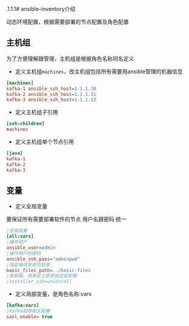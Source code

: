 .1.1.1# ansible-inventory介绍

动态环境配置，根据需要部署的节点配置及角色配置

## 主机组
为了方便理解跟管理，主机组是根据角色名称同名定义

- 定义主机组`machines`，改主机组包括所有需要用ansible管理的机器信息
```ini
[machines]
kafka-1 ansible_ssh_host=1.1.1.10
kafka-2 ansible_ssh_host=1.1.1.11
kafka-3 ansible_ssh_host=1.1.1.12
```

- 定义主机组子引用
```ini
[ssh:children]
machines
```

- 定义主机组单个节点引用
```ini
[java]
kafka-1
kafka-2
kafka-3
```

## 变量
- 定义全局变量

要保证所有需要部署软件的节点 用户名跟密码 统一
```ini
;全局变量
[all:vars]
;操作用户
ansible_user=admin
;操作用户的密码
ansible_ssh_pass="adminpwd"
;指定离线安装包目录
basic_files_path=../basic-files
;安装器，用来定义是安装还是卸载
;installer_ssh=uninstall
```
- 定义局部变量，是角色名称:vars

```ini
[kafka:vars]
;kafka权限相关配置
sasl_enable= true
```



